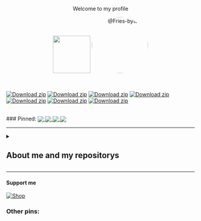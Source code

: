 <p align="center">Welcome to my profile</p>
<p align="center">
  <img src="https://github.com/user-attachments/assets/0ac507f2-0b40-45ff-942a-a19e2e2bb6cf" style="width: 100px;">
  <img src="https://avatars.githubusercontent.com/u/178406918?s=400&u=da6fc850b2e1e72b9cd13c46da19a5b8f16d14ec&v=4" width="150px" style="border-radius: 75px;" alt="@Fries-byte"/>
</p>
<br> 

[![Download zip](	https://img.shields.io/badge/HTML5-E34F26?style=for-the-badge&logo=html5&logoColor=white)](https://google.com)
[![Download zip](	https://img.shields.io/badge/C-00599C?style=for-the-badge&logo=c&logoColor=white)](https://google.com)
[![Download zip](	https://img.shields.io/badge/CSS3-1572B6?style=for-the-badge&logo=css3&logoColor=white)](https://google.com)
[![Download zip](	https://img.shields.io/badge/JavaScript-323330?style=for-the-badge&logo=javascript&logoColor=F7DF1E)](https://google.com)
[![Download zip](	https://img.shields.io/badge/Lua-2C2D72?style=for-the-badge&logo=lua&logoColor=white)](https://google.com)
[![Download zip](	https://img.shields.io/badge/Python-FFD43B?style=for-the-badge&logo=python&logoColor=blue)](https://google.com)
[![Download zip](	https://img.shields.io/badge/TypeScript-007ACC?style=for-the-badge&logo=typescript&logoColor=white)](https://google.com)

<br />
### Pinned:
<a href="https://github.com/fries-byte/pistud">
  <img align="center" src="https://github-readme-stats.vercel.app/api/pin/?username=fries-byte&repo=pistud&theme=dark" />
  <a href="https://github.com/fries-byte/quantum">
    <img align="center" src="https://github-readme-stats.vercel.app/api/pin/?username=fries-byte&repo=quantum&theme=dark" />
  </a>
  <a href="https://github.com/fries-byte/fries-search">
    <img align="center" src="https://github-readme-stats.vercel.app/api/pin/?username=fries-byte&repo=fries-search&theme=dark" />
  </a>
  <a href="https://github.com/fries-byte/Fries-14-v2.1.3">
    <img align="center" src="https://github-readme-stats.vercel.app/api/pin/?username=fries-byte&repo=Fries-14-v2.1.3&theme=dark" />
  </a>
</a>
<hr>


<details>
  <summary><h2>About me and my repositorys</h2></summary>
  
### Fries (Me) <br />
Im a software developer who builds fun and useful projects like Go.js and Svelte+ <br>
I learned programming by [Brocode](https://www.youtube.com/channel/UC4SVo0Ue36XCfOyb5Lh1viQ), his videos are easy to learn <br>
I also build my own programming language PiStud, it might be useful, the reason why i am still building the project is simply because its fun! <br>
also 13 years old

### Fries-Search <br />
• About <br />
ㅤㅤ· Its Free 2 Publish a website on Fries-Search for github websites!
• How it works <br />
ㅤㅤ· When a website has been added the website will update in some time untill a website is added <br />
ㅤㅤ· If you search a word/name/letter that website with the work/name/letter will come up <br />
• Why make this <br />
ㅤㅤ· Because creating a domain is not free on Google for storage reasons <br /><br />

### Go.js <br />
• About <br />
ㅤㅤ· A easy to use tool for coding Go, use simple words to make a Go program<br />
• Why make this <br />
ㅤㅤ· Since go is quite popular and in high demand, i build this to make programming Go easier <br />
• More info <br />
ㅤㅤ· Since its written in JavaScript, you need to use [Node.js](https://nodejs.org). If you dont have a JavaScript compiler, use DevTools <br /><br />

### Svelte+ <br />
• About <br />
ㅤㅤ· Svelte+ is similer to Go.js, i'd recommend reading Go.js > About for the info  <br />
• Why make this <br />
ㅤㅤ· Because i like svelte, sorry for wasting your time ): <br />
• More info (Same as Go.js) <br />
ㅤㅤ· Since its written in JavaScript, you need to use [Node.js](https://nodejs.org). If you dont have a JavaScript compiler, use DevTools <br /><br />
### Quantum <br />
• About <br />
ㅤㅤ· Quantum is a low-level programming language programmed for fun
• Website <br />
ㅤㅤ· The website for Quantum where you can learn, get more info, and program with its build-in compiler!<br />
ㅤㅤ· Site: [Quantum](https://fries-byte.github.io/quantumweb) 
<br /><br />
</details>
<hr>

#### Support me

[![Shop](https://img.shields.io/badge/https://img.shields.io/badge/Patreon-F96854?style=for-the-badge&logo=patreon&logoColor=white)](https://patreon.com/FreshFrenchFries)
<br>
### Other pins:
